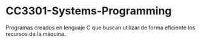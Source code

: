 # CC3301-Systems-Programming
Programas creados en lenguaje C que buscan utilizar de forma eficiente los recursos de la máquina.
